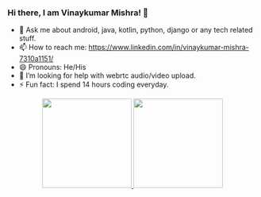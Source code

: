 ### Hi there, I am Vinaykumar Mishra! 👋

<!--
**vinaykumar2197/vinaykumar2197** is a ✨ _special_ ✨ repository because its `README.md` (this file) appears on your GitHub profile.

Here are some ideas to get you started:

- 🔭 I’m currently working on ...
- 🌱 I’m currently learning 
- 👯 I’m looking to collaborate on 
-->
- 💬 Ask me about android, java, kotlin, python, django or any tech related stuff.
- 📫 How to reach me: https://www.linkedin.com/in/vinaykumar-mishra-7310a1151/
- 😄 Pronouns: He/His
- 🤔 I’m looking for help with webrtc audio/video upload.
- ⚡ Fun fact: I spend 14 hours coding everyday.


<p align="center">
<a href="https://github-readme-stats-eight-theta.vercel.app">
  

  <img height="180em" src="https://github-readme-stats-eight-theta.vercel.app/api?username=vinaykumar2197&show_icons=true&theme=tokyonight&include_all_commits=true&count_private=true"/>
  
  <img height="180em" src="https://github-readme-stats-eight-theta.vercel.app/api/top-langs/?username=vinaykumar2197&layout=compact&langs_count=8&theme=tokyonight"/>
  
</a>
</p>
